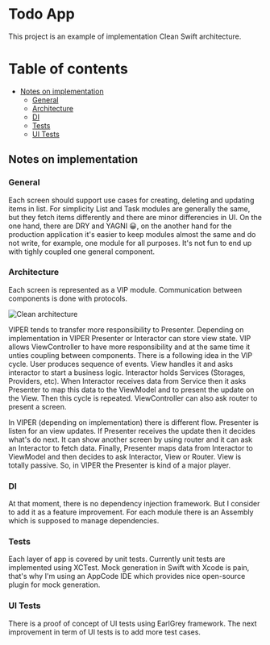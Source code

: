 # Todo App

This project is an example of implementation Clean Swift architecture.

# Table of contents

* [Notes on implementation](#notes)
    * [General](#general)
    * [Architecture](#architecture)
    * [DI](#di)
    * [Tests](#tests)
    * [UI Tests](#uitests)

## Notes on implementation

### General

<a name="general"/>

Each screen should support use cases for creating, deleting and updating items in list. 
For simplicity List and Task modules are generally the same, but they fetch items differently and there are minor differencies in UI. On the one hand, there are DRY and YAGNI 😀, on the another hand for the production application it's easier to keep modules almost the same and do not write, for example, one module for all purposes. It's not fun to end up with tighly coupled one general component.

### Architecture

<a name="architecture"/>

Each screen is represented as a VIP module. Communication between components is done with protocols. 

![Clean architecture](https://cdn-images-1.medium.com/max/2000/1*QV4nxWPd_sbGhoWO-X7PfQ.png)

VIPER tends to transfer more responsibility to Presenter. Depending on implementation in VIPER Presenter or Interactor can store view state. VIP allows ViewController to have more responsibility and at the same time it unties coupling between components. 
There is a following idea in the VIP cycle. User produces sequence of events. View handles it and asks interactor to start a business logic. Interactor holds Services (Storages, Providers, etc). When Interactor receives data from Service then it asks Presenter to map this data to the ViewModel and to present the update on the View. Then this cycle is repeated. ViewController can also ask router to present a screen.

In VIPER (depending on implementation) there is different flow. Presenter is listen for an view updates. 
If Presenter receives the update then it decides what's do next. It can show another screen by using router and it can ask an Interactor to fetch data. Finally, Presenter maps data from Interactor to ViewModel and then decides to ask Interactor, View or Router. View is totally passive. So, in VIPER the Presenter is kind of a major player.

### DI

<a name="di"/>

At that moment, there is no dependency injection framework. But I consider to add it as a feature improvement.
For each module there is an Assembly which is supposed to manage dependencies.

### Tests

<a name="tests"/>

Each layer of app is covered by unit tests. Currently unit tests are implemented using XCTest.
Mock generation in Swift with Xcode is pain, that's why I'm using an AppCode IDE which provides nice open-source plugin for mock generation.

### UI Tests

<a name="uitests"/>

There is a proof of concept of UI tests using EarlGrey framework. 
The next improvement in term of UI tests is to add more test cases.

